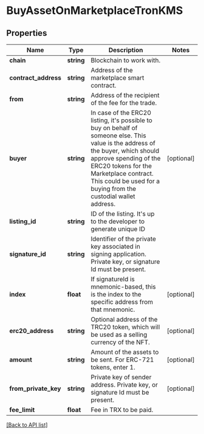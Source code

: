 # BuyAssetOnMarketplaceTronKMS

## Properties

Name | Type | Description | Notes
------------ | ------------- | ------------- | -------------
**chain** | **string** | Blockchain to work with. |
**contract_address** | **string** | Address of the marketplace smart contract. |
**from** | **string** | Address of the recipient of the fee for the trade. |
**buyer** | **string** | In case of the ERC20 listing, it&#39;s possible to buy on behalf of someone else. This value is the address of the buyer, which should approve spending of the ERC20 tokens for the Marketplace contract. This could be used for a buying from the custodial wallet address. | [optional]
**listing_id** | **string** | ID of the listing. It&#39;s up to the developer to generate unique ID |
**signature_id** | **string** | Identifier of the private key associated in signing application. Private key, or signature Id must be present. |
**index** | **float** | If signatureId is mnemonic-based, this is the index to the specific address from that mnemonic. | [optional]
**erc20_address** | **string** | Optional address of the TRC20 token, which will be used as a selling currency of the NFT. | [optional]
**amount** | **string** | Amount of the assets to be sent. For ERC-721 tokens, enter 1. | [optional]
**from_private_key** | **string** | Private key of sender address. Private key, or signature Id must be present. | [optional]
**fee_limit** | **float** | Fee in TRX to be paid. |

[[Back to API list]](../../README.md#api-endpoints)
